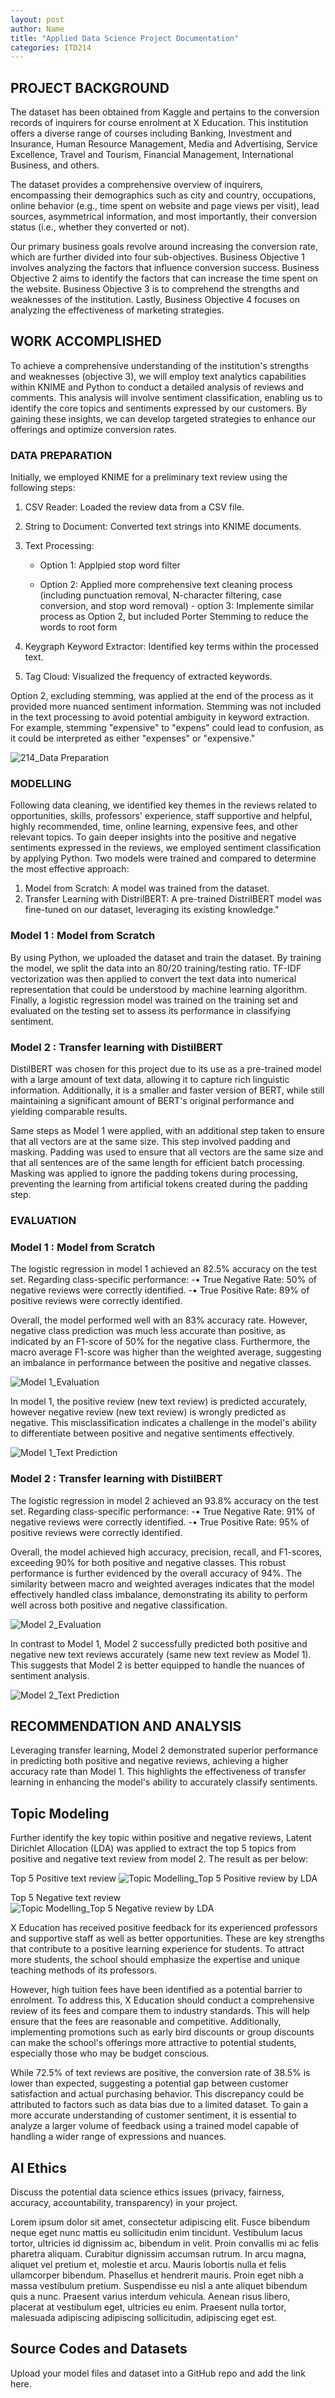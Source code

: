 ```yaml
---
layout: post
author: Name
title: "Applied Data Science Project Documentation"
categories: ITD214
---
```

## PROJECT BACKGROUND
The dataset has been obtained from Kaggle and pertains to the conversion records of inquirers for course enrolment at X Education. This institution offers a diverse range of courses including Banking, Investment and Insurance, Human Resource Management, Media and Advertising, Service Excellence, Travel and Tourism, Financial Management, International Business, and others.

The dataset provides a comprehensive overview of inquirers, encompassing their demographics such as city and country, occupations, online behavior (e.g., time spent on website and page views per visit), lead sources, asymmetrical information, and most importantly, their conversion status (i.e., whether they converted or not).

Our primary business goals revolve around increasing the conversion rate, which are further divided into four sub-objectives.  Business Objective 1 involves analyzing the factors that influence conversion success.  Business Objective 2 aims to identify the factors that can increase the time spent on the website.  Business Objective 3 is to comprehend the strengths and weaknesses of the institution.  Lastly, Business Objective 4 focuses on analyzing the effectiveness of marketing strategies.


## WORK ACCOMPLISHED
To achieve a comprehensive understanding of the institution's strengths and weaknesses (objective 3), we will employ text analytics capabilities within KNIME and Python to conduct a detailed analysis of reviews and comments.  This analysis will involve sentiment classification, enabling us to identify the core topics and sentiments expressed by our customers.  By gaining these insights, we can develop targeted strategies to enhance our offerings and optimize conversion rates.

### DATA PREPARATION
Initially, we employed KNIME for a preliminary text review using the following steps:
  1.	CSV Reader: Loaded the review data from a CSV file.
  2.	String to Document: Converted text strings into KNIME documents.
  3.	Text Processing:
     
    	- Option 1: Applpied stop word filter
     
    	- Option 2:  Applied  more comprehensive text cleaning process (including punctuation removal, N-character filtering, case conversion, and stop word removal)
     - option 3: Implemente similar process as Option 2, but included Porter Stemming to reduce the words to root form 
     
  4.	Keygraph Keyword Extractor: Identified key terms within the processed text.
  5.	Tag Cloud: Visualized the frequency of extracted keywords.

Option 2, excluding stemming, was applied at the end of the process as it provided more nuanced sentiment information. Stemming was not included in the text processing to avoid potential ambiguity in keyword extraction. For example, stemming "expensive" to "expens" could lead to confusion, as it could be interpreted as either "expenses" or "expensive."

![214_Data Preparation](https://github.com/user-attachments/assets/c89f47e4-55df-4b67-934f-5fe263283eb9)


### MODELLING
Following data cleaning, we identified key themes in the reviews related to opportunities, skills, professors' experience, staff supportive and helpful, highly recommended, time, online learning, expensive fees, and other relevant topics.
To gain deeper insights into the positive and negative sentiments expressed in the reviews, we employed sentiment classification by applying Python.
Two models were trained and compared to determine the most effective approach:
  1.	Model from Scratch: A model was trained from the dataset.
  2.	Transfer Learning with DistrilBERT: A pre-trained DistrilBERT model was fine-tuned on our dataset, leveraging its            existing knowledge."

### Model 1 : Model from Scratch
By using Python, we uploaded the dataset and train the dataset.  By training the model, we split the data into an 80/20 training/testing ratio.  TF-IDF vectorization was then applied to convert the text data into numerical representation that could be understood by machine learning algorithm.  Finally, a logistic regression model was trained on the training set and evaluated on the testing set to assess its performance in classifying sentiment.

### Model 2 : Transfer learning with DistilBERT
DistilBERT was chosen for this project due to its use as a pre-trained model with a large amount of text data, allowing it to capture rich linguistic information.  Additionally, it is a smaller and faster version of BERT, while still maintaining a significant amount of BERT's original performance and yielding comparable results. 

Same steps as Model 1 were applied, with an additional step taken to ensure that all vectors are at the same size.  This step involved padding and masking.  Padding was used to ensure that all vectors are the same size and that all sentences are of the same length for efficient batch processing.  Masking was applied to ignore the padding tokens during processing, preventing the learning from artificial tokens created during the padding step.


### EVALUATION
### Model 1 : Model from Scratch
The logistic regression in model 1 achieved an 82.5% accuracy on the test set.
Regarding class-specific performance:
    -•	True Negative Rate: 50% of negative reviews were correctly identified.
    -•	True Positive Rate: 89% of positive reviews were correctly identified.

Overall, the model performed well with an 83% accuracy rate. However, negative class prediction was much less accurate than positive, as indicated by an F1-score of 50% for the negative class.  Furthermore, the macro average F1-score was higher than the weighted average, suggesting an imbalance in performance between the positive and negative classes.

![Model 1_Evaluation](https://github.com/user-attachments/assets/3240a21c-9a4b-40fe-9de4-6410574126e1)

In model 1, the positive review (new text review) is predicted accurately, however negative review (new text review) is wrongly predicted as negative. This misclassification indicates a challenge in the model's ability to differentiate between positive and negative sentiments effectively.

![Model 1_Text Prediction](https://github.com/user-attachments/assets/a8864247-0ccc-4431-ad1c-f53a92c41fe1)


### Model 2 : Transfer learning with DistilBERT
The logistic regression in model 2 achieved an 93.8% accuracy on the test set.
Regarding class-specific performance:
    -•	True Negative Rate: 91% of negative reviews were correctly identified.
    -•	True Positive Rate: 95% of positive reviews were correctly identified.
    
Overall, the model achieved high accuracy, precision, recall, and F1-scores, exceeding 90% for both positive and negative classes.  This robust performance is further evidenced by the overall accuracy of 94%.  The similarity between macro and weighted averages indicates that the model effectively handled class imbalance, demonstrating its ability to perform well across both positive and negative classification.

![Model 2_Evaluation](https://github.com/user-attachments/assets/db33f971-f381-48f7-aad8-1b290be19663)


In contrast to Model 1, Model 2 successfully predicted both positive and negative new text reviews accurately (same new text review as Model 1).  This suggests that Model 2 is better equipped to handle the nuances of sentiment analysis.

![Model 2_Text Prediction](https://github.com/user-attachments/assets/406b4554-b580-4e98-8dd3-415f09254441)


## RECOMMENDATION AND ANALYSIS
Leveraging transfer learning, Model 2 demonstrated superior performance in predicting both positive and negative reviews, achieving a higher accuracy rate than Model 1. This highlights the effectiveness of transfer learning in enhancing the model's ability to accurately classify sentiments.  

## Topic Modeling
Further identify the key topic within positive and negative reviews, Latent Dirichlet Allocation (LDA) was applied to extract the top 5 topics from positive and negative text review from model 2.  The result as per below:

Top 5 Positive text review
![Topic Modelling_Top 5 Positive review by LDA](https://github.com/user-attachments/assets/d17b8347-7a2c-4f5e-9131-aca1af5b1167)

Top 5 Negative text review
![Topic Modelling_Top 5 Negative review by LDA](https://github.com/user-attachments/assets/af1baf83-d386-49ea-aff1-498df04820d8)

X Education has received positive feedback for its experienced professors and supportive staff as well as better opportunities.  These are key strengths that contribute to a positive learning experience for students.  To attract more students, the school should emphasize the expertise and unique teaching methods of its professors.

However, high tuition fees have been identified as a potential barrier to enrolment.  To address this, X Education should conduct a comprehensive review of its fees and compare them to industry standards.  This will help ensure that the fees are reasonable and competitive.  Additionally, implementing promotions such as early bird discounts or group discounts can make the school's offerings more attractive to potential students, especially those who may be budget conscious.

While 72.5% of text reviews are positive, the conversion rate of 38.5% is lower than expected, suggesting a potential gap between customer satisfaction and actual purchasing behavior.  This discrepancy could be attributed to factors such as data bias due to a limited dataset.  To gain a more accurate understanding of customer sentiment, it is essential to analyze a larger volume of feedback using a trained model capable of handling a wider range of expressions and nuances.


## AI Ethics
Discuss the potential data science ethics issues (privacy, fairness, accuracy, accountability, transparency) in your project. 

Lorem ipsum dolor sit amet, consectetur adipiscing elit. Fusce bibendum neque eget nunc mattis eu sollicitudin enim tincidunt. Vestibulum lacus tortor, ultricies id dignissim ac, bibendum in velit. Proin convallis mi ac felis pharetra aliquam. Curabitur dignissim accumsan rutrum. In arcu magna, aliquet vel pretium et, molestie et arcu. Mauris lobortis nulla et felis ullamcorper bibendum. Phasellus et hendrerit mauris. Proin eget nibh a massa vestibulum pretium. Suspendisse eu nisl a ante aliquet bibendum quis a nunc. Praesent varius interdum vehicula. Aenean risus libero, placerat at vestibulum eget, ultricies eu enim. Praesent nulla tortor, malesuada adipiscing adipiscing sollicitudin, adipiscing eget est.

## Source Codes and Datasets
Upload your model files and dataset into a GitHub repo and add the link here. 
